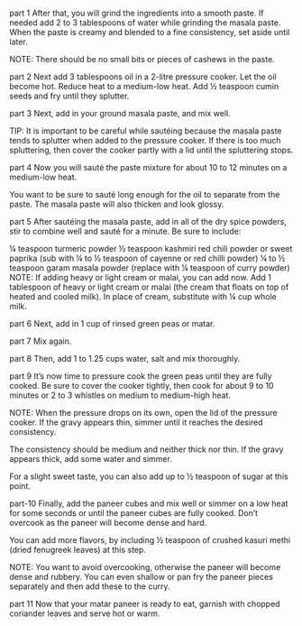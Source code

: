 part 1
 After that, you will grind the ingredients into a smooth paste. If needed add 2 to 3 tablespoons of water while grinding the masala paste. When the paste is creamy and blended to a fine consistency, set aside until later.

NOTE: There should be no small bits or pieces of cashews in the paste.

part 2
 Next add 3 tablespoons oil in a 2-litre pressure cooker. Let the oil become hot. Reduce heat to a medium-low heat. Add ½ teaspoon cumin seeds and fry until they splutter.

part 3 
 Next, add in your ground masala paste, and mix well.

TIP: It is important to be careful while sautéing because the masala paste tends to splutter when added to the pressure cooker. If there is too much spluttering, then cover the cooker partly with a lid until the spluttering stops.

part 4
Now you will sauté the paste mixture for about 10 to 12 minutes on a medium-low heat.

You want to be sure to sauté long enough for the oil to separate from the paste. The masala paste will also thicken and look glossy.

part 5 
After sautéing the masala paste, add in all of the dry spice powders, stir to combine well and sauté for a minute. Be sure to include:

¼ teaspoon turmeric powder
½ teaspoon kashmiri red chili powder or sweet paprika (sub with ¼ to ½ teaspoon of cayenne or red chilli powder)
¼ to ½ teaspoon garam masala powder (replace with ¼ teaspoon of curry powder)
NOTE: If adding heavy or light cream or malai, you can add now. Add 1 tablespoon of heavy or light cream or malai (the cream that floats on top of heated and cooled milk). In place of cream, substitute with ¼ cup whole milk.

part 6
Next, add in 1 cup of rinsed green peas or matar.

part 7
 Mix again.

 part 8 
 Then, add 1 to 1.25 cups water, salt and mix thoroughly.

 part 9
  It’s now time to pressure cook the green peas until they are fully cooked. Be sure to cover the cooker tightly, then cook for about 9 to 10 minutes or 2 to 3 whistles on medium to medium-high heat.

NOTE: When the pressure drops on its own, open the lid of the pressure cooker. If the gravy appears thin, simmer until it reaches the desired consistency.

The consistency should be medium and neither thick nor thin. If the gravy appears thick, add some water and simmer.

For a slight sweet taste, you can also add up to ½ teaspoon of sugar at this point.

part-10
Finally, add the paneer cubes and mix well or simmer on a low heat for some seconds or until the paneer cubes are fully cooked. Don’t overcook as the paneer will become dense and hard.

You can add more flavors, by including ½ teaspoon of crushed kasuri methi (dried fenugreek leaves) at this step.

NOTE: You want to avoid overcooking, otherwise the paneer will become dense and rubbery. You can even shallow or pan fry the paneer pieces separately and then add these to the curry.

part 11
Now that your matar paneer is ready to eat, garnish with chopped coriander leaves and serve hot or warm.
